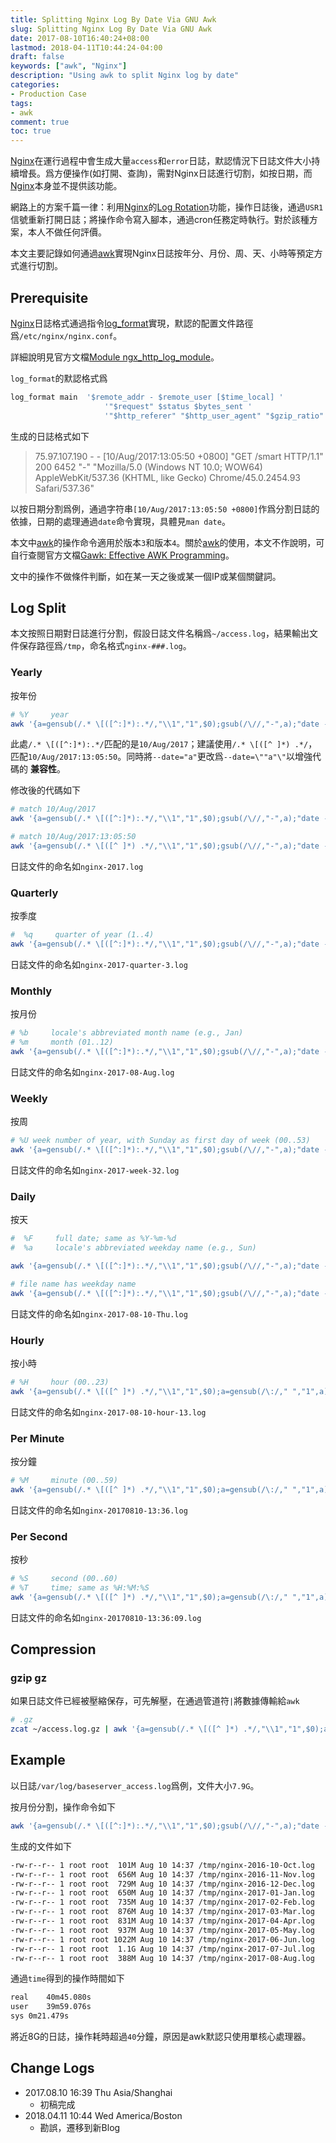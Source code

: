 ```yaml
---
title: Splitting Nginx Log By Date Via GNU Awk
slug: Splitting Nginx Log By Date Via GNU Awk
date: 2017-08-10T16:40:24+08:00
lastmod: 2018-04-11T10:44:24-04:00
draft: false
keywords: ["awk", "Nginx"]
description: "Using awk to split Nginx log by date"
categories:
- Production Case
tags:
- awk
comment: true
toc: true
---
```



[Nginx][nginx]在運行過程中會生成大量`access`和`error`日誌，默認情況下日誌文件大小持續增長。爲方便操作(如打開、查詢)，需對Nginx日誌進行切割，如按日期，而[Nginx][nginx]本身並不提供該功能。

網路上的方案千篇一律：利用[Nginx][nginx]的[Log Rotation][log_rotation]功能，操作日誌後，通過`USR1`信號重新打開日誌；將操作命令寫入腳本，通過cron任務定時執行。對於該種方案，本人不做任何評價。

本文主要記錄如何通過[awk][awk]實現Nginx日誌按年分、月份、周、天、小時等預定方式進行切割。

<!--more-->

## Prerequisite
[Nginx][nginx]日誌格式通過指令[log_format](https://nginx.org/en/docs/http/ngx_http_log_module.html#log_format)實現，默認的配置文件路徑爲`/etc/nginx/nginx.conf`。

詳細說明見官方文檔[Module ngx_http_log_module](https://nginx.org/en/docs/http/ngx_http_log_module.html "Nginx")。


`log_format`的默認格式爲

```bash
log_format main  '$remote_addr - $remote_user [$time_local] '
                     '"$request" $status $bytes_sent '
                     '"$http_referer" "$http_user_agent" "$gzip_ratio"';
```

生成的日誌格式如下

>75.97.107.190 - - [10/Aug/2017:13:05:50 +0800] "GET /smart HTTP/1.1" 200 6452 "-" "Mozilla/5.0 (Windows NT 10.0; WOW64) AppleWebKit/537.36 (KHTML, like Gecko) Chrome/45.0.2454.93 Safari/537.36"


以按日期分割爲例，通過字符串`[10/Aug/2017:13:05:50 +0800]`作爲分割日誌的依據，日期的處理通過`date`命令實現，具體見`man date`。

本文中[awk][awk]的操作命令適用於版本`3`和版本`4`。關於[awk][awk]的使用，本文不作說明，可自行查閱官方文檔[Gawk: Effective AWK Programming](https://www.gnu.org/software/gawk/manual/)。

文中的操作不做條件判斷，如在某一天之後或某一個IP或某個關鍵詞。


## Log Split
本文按照日期對日誌進行分割，假設日誌文件名稱爲`~/access.log`，結果輸出文件保存路徑爲`/tmp`，命名格式`nginx-###.log`。

### Yearly
按年份

```bash
# %Y     year
awk '{a=gensub(/.* \[([^:]*):.*/,"\\1","1",$0);gsub(/\//,"-",a);"date --date="a" +\"%Y\"" | getline b; print > "/tmp/nginx-"b".log"}' ~/access.log
```

此處`/.* \[([^:]*):.*/`匹配的是`10/Aug/2017`；建議使用`/.* \[([^ ]*) .*/`，匹配`10/Aug/2017:13:05:50`。同時將`--date="a"`更改爲`--date=\""a"\"`以增強代碼的 **兼容性**。

修改後的代碼如下

```bash
# match 10/Aug/2017
awk '{a=gensub(/.* \[([^:]*):.*/,"\\1","1",$0);gsub(/\//,"-",a);"date --date=\""a"\" +\"%Y\"" | getline b; print > "/tmp/nginx-"b".log"}' ~/access.log

# match 10/Aug/2017:13:05:50
awk '{a=gensub(/.* \[([^ ]*) .*/,"\\1","1",$0);gsub(/\//,"-",a);"date --date=\""a"\" +\"%Y\"" | getline b; print > "/tmp/nginx-"b".log"}' ~/access.log
```

日誌文件的命名如`nginx-2017.log`

### Quarterly
按季度

```bash
#  %q     quarter of year (1..4)
awk '{a=gensub(/.* \[([^:]*):.*/,"\\1","1",$0);gsub(/\//,"-",a);"date --date=\""a"\" +\"%Y\"-quarter-\"%q\"" | getline b; print > "/tmp/nginx-"b".log"}' ~/access.log
```

日誌文件的命名如`nginx-2017-quarter-3.log`

### Monthly
按月份

```bash
# %b     locale's abbreviated month name (e.g., Jan)
# %m     month (01..12)
awk '{a=gensub(/.* \[([^:]*):.*/,"\\1","1",$0);gsub(/\//,"-",a);"date --date=\""a"\" +\"%Y\"-\"%m\"-\"%b\"" | getline b; print > "/tmp/nginx-"b".log"}' ~/access.log
```

日誌文件的命名如`nginx-2017-08-Aug.log`

### Weekly
按周

```bash
# %U week number of year, with Sunday as first day of week (00..53)
awk '{a=gensub(/.* \[([^:]*):.*/,"\\1","1",$0);gsub(/\//,"-",a);"date --date=\""a"\" +\"%Y\"-week-\"%U\"" | getline b; print > "/tmp/nginx-"b".log"}' ~/access.log
```

日誌文件的命名如`nginx-2017-week-32.log`


### Daily
按天

```bash
#  %F     full date; same as %Y-%m-%d
#  %a     locale's abbreviated weekday name (e.g., Sun)

awk '{a=gensub(/.* \[([^:]*):.*/,"\\1","1",$0);gsub(/\//,"-",a);"date --date=\""a"\" +\"%F\"" | getline b; print > "/tmp/nginx-"b".log"}' ~/access.log

# file name has weekday name
awk '{a=gensub(/.* \[([^:]*):.*/,"\\1","1",$0);gsub(/\//,"-",a);"date --date=\""a"\" +\"%F\"-\"%a\"" | getline b; print > "/tmp/nginx-"b".log"}' ~/access.log
```

日誌文件的命名如`nginx-2017-08-10-Thu.log`

### Hourly
按小時

```bash
# %H     hour (00..23)
awk '{a=gensub(/.* \[([^ ]*) .*/,"\\1","1",$0);a=gensub(/\:/," ","1",a);gsub(/\//,"-",a);"date --date=\""a"\" +\"%F\"-hour-\"%H\"" | getline b; print > "/tmp/nginx-"b".log"}' ~/access.log
```

日誌文件的命名如`nginx-2017-08-10-hour-13.log`

### Per Minute
按分鐘

```bash
# %M     minute (00..59)
awk '{a=gensub(/.* \[([^ ]*) .*/,"\\1","1",$0);a=gensub(/\:/," ","1",a);gsub(/\//,"-",a);"date --date=\""a"\" +\"%Y%m%d\"-\"%H:%M\"" | getline b; print > "/tmp/nginx-"b".log"}' ~/access.log
```

日誌文件的命名如`nginx-20170810-13:36.log`

### Per Second
按秒

```bash
# %S     second (00..60)
# %T     time; same as %H:%M:%S
awk '{a=gensub(/.* \[([^ ]*) .*/,"\\1","1",$0);a=gensub(/\:/," ","1",a);gsub(/\//,"-",a);"date --date=\""a"\" +\"%Y%m%d\"-\"%T\"" | getline b; print > "/tmp/nginx-"b".log"}' ~/access.log
```

日誌文件的命名如`nginx-20170810-13:36:09.log`


## Compression
### gzip gz
如果日誌文件已經被壓縮保存，可先解壓，在通過管道符`|`將數據傳輸給`awk`

```bash
# .gz
zcat ~/access.log.gz | awk '{a=gensub(/.* \[([^ ]*) .*/,"\\1","1",$0);a=gensub(/\:/," ","1",a);gsub(/\//,"-",a);"date --date=\""a"\" +\"%F\"-hour-\"%H\"" | getline b; print > "/tmp/nginx-"b".log"}'
```


## Example
以日誌`/var/log/baseserver_access.log`爲例，文件大小`7.9G`。

按月份分割，操作命令如下

```bash
awk '{a=gensub(/.* \[([^:]*):.*/,"\\1","1",$0);gsub(/\//,"-",a);"date --date=\""a"\" +\"%Y\"-\"%m\"-\"%b\"" | getline b; print > "/tmp/nginx-"b".log"}' /var/log/baseserver_access.log
```

生成的文件如下

```bash
-rw-r--r-- 1 root root  101M Aug 10 14:37 /tmp/nginx-2016-10-Oct.log
-rw-r--r-- 1 root root  656M Aug 10 14:37 /tmp/nginx-2016-11-Nov.log
-rw-r--r-- 1 root root  729M Aug 10 14:37 /tmp/nginx-2016-12-Dec.log
-rw-r--r-- 1 root root  650M Aug 10 14:37 /tmp/nginx-2017-01-Jan.log
-rw-r--r-- 1 root root  735M Aug 10 14:37 /tmp/nginx-2017-02-Feb.log
-rw-r--r-- 1 root root  876M Aug 10 14:37 /tmp/nginx-2017-03-Mar.log
-rw-r--r-- 1 root root  831M Aug 10 14:37 /tmp/nginx-2017-04-Apr.log
-rw-r--r-- 1 root root  937M Aug 10 14:37 /tmp/nginx-2017-05-May.log
-rw-r--r-- 1 root root 1022M Aug 10 14:37 /tmp/nginx-2017-06-Jun.log
-rw-r--r-- 1 root root  1.1G Aug 10 14:37 /tmp/nginx-2017-07-Jul.log
-rw-r--r-- 1 root root  388M Aug 10 14:37 /tmp/nginx-2017-08-Aug.log
```

通過`time`得到的操作時間如下

```bash
real	40m45.080s
user	39m59.076s
sys	0m21.479s
```

將近8G的日誌，操作耗時超過`40`分鐘，原因是awk默認只使用單核心處理器。


## Change Logs
* 2017.08.10 16:39 Thu Asia/Shanghai
    * 初稿完成
* 2018.04.11 10:44 Wed America/Boston
    * 勘誤，遷移到新Blog


[nginx]:https://www.nginx.com/ "Nginx"
[log_rotation]:https://www.nginx.com/resources/wiki/start/topics/examples/logrotation/ "Nginx"
[awk]:https://www.gnu.org/software/gawk/ "GNU awk"


<!-- End -->

